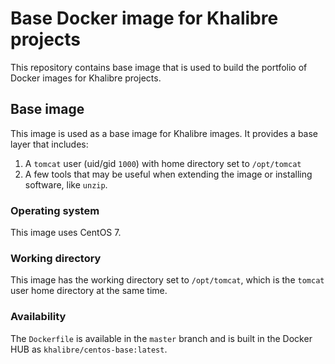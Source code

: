 # Base Docker image for Khalibre projects

This repository contains base image that is used to build the portfolio of Docker images for Khalibre projects.

## Base image

This image is used as a base image for Khalibre images. It provides a base layer that includes:

1. A `tomcat` user (uid/gid `1000`) with home directory set to `/opt/tomcat`
2. A few tools that may be useful when extending the image or installing software, like `unzip`.

### Operating system

This image uses CentOS 7.

### Working directory

This image has the working directory set to `/opt/tomcat`, which is the `tomcat` user home directory at the same time.

### Availability

The `Dockerfile` is available in the `master` branch and is built in the Docker HUB as `khalibre/centos-base:latest`.
